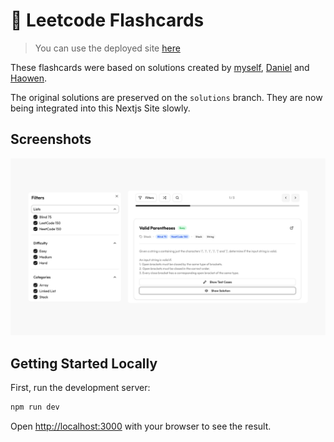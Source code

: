 # 🦆 Leetcode Flashcards

> You can use the deployed site [here](https://code.marc.tt)

These flashcards were based on solutions created by [myself](https://marc.tt), [Daniel](https://github.com/Daniel-04) and [Haowen](https://github.com/HaowenRong).

The original solutions are preserved on the `solutions` branch.
They are now being integrated into this Nextjs Site slowly.

## Screenshots

![1.png](images/1.png)

## Getting Started Locally

First, run the development server:

```bash
npm run dev
```

Open [http://localhost:3000](http://localhost:3000) with your browser to see the result.

